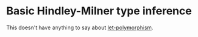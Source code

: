 # Basic Hindley-Milner type inference

This doesn't have anything to say about [let-polymorphism][1].

[1]: https://en.wikipedia.org/wiki/Hindley%E2%80%93Milner_type_system#Let-polymorphism

